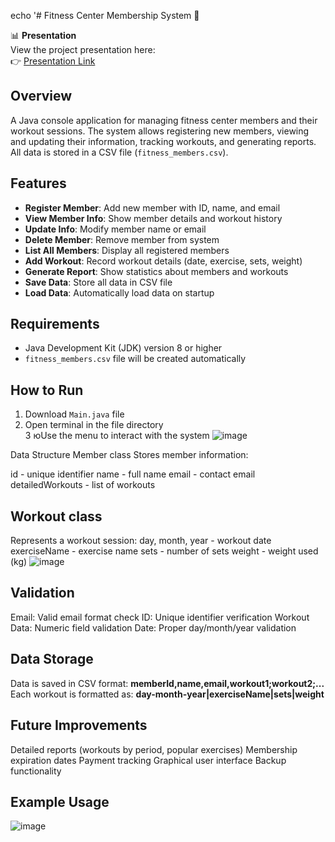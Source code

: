 echo '# Fitness Center Membership System 💪

📊 **Presentation**  
View the project presentation here:  
👉 [Presentation Link](https://www.canva.com/design/YOUR_DESIGN/edit)  

## Overview  

A Java console application for managing fitness center members and their workout sessions. The system allows registering new members, viewing and updating their information, tracking workouts, and generating reports. All data is stored in a CSV file (`fitness_members.csv`).  

## Features  

- **Register Member**: Add new member with ID, name, and email  
- **View Member Info**: Show member details and workout history  
- **Update Info**: Modify member name or email  
- **Delete Member**: Remove member from system  
- **List All Members**: Display all registered members  
- **Add Workout**: Record workout details (date, exercise, sets, weight)  
- **Generate Report**: Show statistics about members and workouts  
- **Save Data**: Store all data in CSV file  
- **Load Data**: Automatically load data on startup  

## Requirements  

- Java Development Kit (JDK) version 8 or higher  
- `fitness_members.csv` file will be created automatically  

## How to Run  

1. Download `Main.java` file  
2. Open terminal in the file directory  
3 юUse the menu to interact with the system
![image](https://github.com/user-attachments/assets/25250d03-1741-4f61-b3ea-4bd600c66487)


Data Structure
Member class
Stores member information:

id - unique identifier
name - full name
email - contact email
detailedWorkouts - list of workouts

## Workout class

Represents a workout session:
day, month, year - workout date
exerciseName - exercise name
sets - number of sets
weight - weight used (kg)
![image](https://github.com/user-attachments/assets/dcffa284-ceac-4372-a85f-f1dfd9cfe958)

## Validation

Email: Valid email format check
ID: Unique identifier verification
Workout Data: Numeric field validation
Date: Proper day/month/year validation

## Data Storage
Data is saved in CSV format:
 **memberId,name,email,workout1;workout2;...**  
Each workout is formatted as:
**day-month-year|exerciseName|sets|weight**  
## Future Improvements
Detailed reports (workouts by period, popular exercises)
Membership expiration dates
Payment tracking
Graphical user interface
Backup functionality
## Example Usage
![image](https://github.com/user-attachments/assets/fc9d8b8a-88f5-4301-97ca-010e50a2ea7e)




